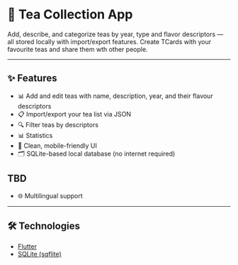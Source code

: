 # 🍵 Tea Collection App

Add, describe, and categorize teas by year, type and flavor descriptors — all stored locally with import/export features.
Create TCards with your favourite teas and share them wth other people.

---

## ✨ Features

- 📊 Add and edit teas with name, description, year, and their flavour descriptors
- 📋 Import/export your tea list via JSON
- 🔍 Filter teas by descriptors
- 📊 Statistics
- 🎨 Clean, mobile-friendly UI
- 🗂 SQLite-based local database (no internet required)

## TBD 

- 🌐 Multilingual support

---

## 🛠 Technologies

- [Flutter](https://flutter.dev/)
- [SQLite (sqflite)](https://pub.dev/packages/sqflite)

